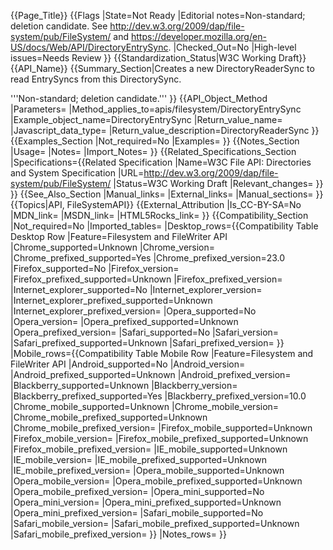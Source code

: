 {{Page_Title}}
{{Flags
|State=Not Ready
|Editorial notes=Non-standard; deletion candidate. See http://dev.w3.org/2009/dap/file-system/pub/FileSystem/ and https://developer.mozilla.org/en-US/docs/Web/API/DirectoryEntrySync.
|Checked_Out=No
|High-level issues=Needs Review
}}
{{Standardization_Status|W3C Working Draft}}
{{API_Name}}
{{Summary_Section|Creates a new DirectoryReaderSync to read EntrySyncs from this DirectorySync.

'''Non-standard; deletion candidate.'''
}}
{{API_Object_Method
|Parameters=
|Method_applies_to=apis/filesystem/DirectoryEntrySync
|Example_object_name=DirectoryEntrySync
|Return_value_name=
|Javascript_data_type=
|Return_value_description=DirectoryReaderSync
}}
{{Examples_Section
|Not_required=No
|Examples=
}}
{{Notes_Section
|Usage=
|Notes=
|Import_Notes=
}}
{{Related_Specifications_Section
|Specifications={{Related Specification
|Name=W3C File API: Directories and System Specification
|URL=http://dev.w3.org/2009/dap/file-system/pub/FileSystem/
|Status=W3C Working Draft
|Relevant_changes=
}}
}}
{{See_Also_Section
|Manual_links=
|External_links=
|Manual_sections=
}}
{{Topics|API, FileSystemAPI}}
{{External_Attribution
|Is_CC-BY-SA=No
|MDN_link=
|MSDN_link=
|HTML5Rocks_link=
}}
{{Compatibility_Section
|Not_required=No
|Imported_tables=
|Desktop_rows={{Compatibility Table Desktop Row
|Feature=Filesystem and FileWriter API
|Chrome_supported=Unknown
|Chrome_version=
|Chrome_prefixed_supported=Yes
|Chrome_prefixed_version=23.0
|Firefox_supported=No
|Firefox_version=
|Firefox_prefixed_supported=Unknown
|Firefox_prefixed_version=
|Internet_explorer_supported=No
|Internet_explorer_version=
|Internet_explorer_prefixed_supported=Unknown
|Internet_explorer_prefixed_version=
|Opera_supported=No
|Opera_version=
|Opera_prefixed_supported=Unknown
|Opera_prefixed_version=
|Safari_supported=No
|Safari_version=
|Safari_prefixed_supported=Unknown
|Safari_prefixed_version=
}}
|Mobile_rows={{Compatibility Table Mobile Row
|Feature=Filesystem and FileWriter API
|Android_supported=No
|Android_version=
|Android_prefixed_supported=Unknown
|Android_prefixed_version=
|Blackberry_supported=Unknown
|Blackberry_version=
|Blackberry_prefixed_supported=Yes
|Blackberry_prefixed_version=10.0
|Chrome_mobile_supported=Unknown
|Chrome_mobile_version=
|Chrome_mobile_prefixed_supported=Unknown
|Chrome_mobile_prefixed_version=
|Firefox_mobile_supported=Unknown
|Firefox_mobile_version=
|Firefox_mobile_prefixed_supported=Unknown
|Firefox_mobile_prefixed_version=
|IE_mobile_supported=Unknown
|IE_mobile_version=
|IE_mobile_prefixed_supported=Unknown
|IE_mobile_prefixed_version=
|Opera_mobile_supported=Unknown
|Opera_mobile_version=
|Opera_mobile_prefixed_supported=Unknown
|Opera_mobile_prefixed_version=
|Opera_mini_supported=No
|Opera_mini_version=
|Opera_mini_prefixed_supported=Unknown
|Opera_mini_prefixed_version=
|Safari_mobile_supported=No
|Safari_mobile_version=
|Safari_mobile_prefixed_supported=Unknown
|Safari_mobile_prefixed_version=
}}
|Notes_rows=
}}